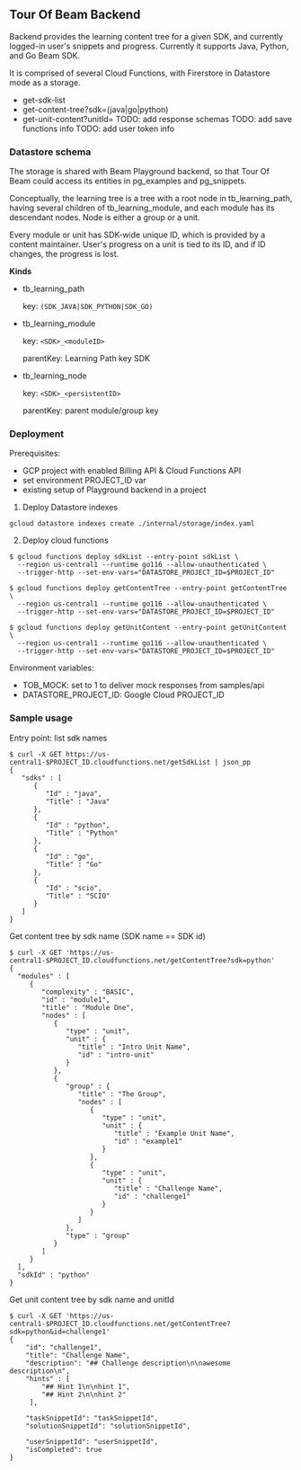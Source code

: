 <!--
 Licensed under the Apache License, Version 2.0 (the "License");
 you may not use this file except in compliance with the License.
 You may obtain a copy of the License at

     http://www.apache.org/licenses/LICENSE-2.0

 Unless required by applicable law or agreed to in writing, software
 distributed under the License is distributed on an "AS IS" BASIS,
 WITHOUT WARRANTIES OR CONDITIONS OF ANY KIND, either express or implied.
 See the License for the specific language governing permissions and
 limitations under the License.
-->

## Tour Of Beam Backend

Backend provides the learning content tree for a given SDK,
and currently logged-in user's snippets and progress.
Currently it supports Java, Python, and Go Beam SDK.

It is comprised of several Cloud Functions, with Firerstore in Datastore mode as a storage.
* get-sdk-list
* get-content-tree?sdk=(java|go|python)
* get-unit-content?unitId=<id>
TODO: add response schemas
TODO: add save functions info
TODO: add user token info

### Datastore schema

The storage is shared with Beam Playground backend, so that Tour Of Beam could access its entities in
pg_examples and pg_snippets.

Conceptually, the learning tree is a tree with a root node in tb_learning_path,
having several children of tb_learning_module, and each module has its descendant nodes.
Node is either a group or a unit.

Every module or unit has SDK-wide unique ID, which is provided by a content maintainer.
User's progress on a unit is tied to its ID, and if ID changes, the progress is lost.

__Kinds__
- tb_learning_path

  key: `(SDK_JAVA|SDK_PYTHON|SDK_GO)`

- tb_learning_module

  key: `<SDK>_<moduleID>`

  parentKey: Learning Path key SDK

- tb_learning_node

  key: `<SDK>_<persistentID>`

  parentKey: parent module/group key


### Deployment
Prerequisites:
 - GCP project with enabled Billing API & Cloud Functions API
 - set environment PROJECT_ID var
 - existing setup of Playground backend in a project

1. Deploy Datastore indexes
```
gcloud datastore indexes create ./internal/storage/index.yaml
```

2. Deploy cloud functions
```
$ gcloud functions deploy sdkList --entry-point sdkList \
  --region us-central1 --runtime go116 --allow-unauthenticated \
  --trigger-http --set-env-vars="DATASTORE_PROJECT_ID=$PROJECT_ID"

$ gcloud functions deploy getContentTree --entry-point getContentTree \
  --region us-central1 --runtime go116 --allow-unauthenticated \
  --trigger-http --set-env-vars="DATASTORE_PROJECT_ID=$PROJECT_ID"

$ gcloud functions deploy getUnitContent --entry-point getUnitContent \
  --region us-central1 --runtime go116 --allow-unauthenticated \
  --trigger-http --set-env-vars="DATASTORE_PROJECT_ID=$PROJECT_ID"
```

Environment variables:
- TOB_MOCK: set to 1 to deliver mock responses from samples/api
- DATASTORE_PROJECT_ID: Google Cloud PROJECT_ID

### Sample usage

Entry point: list sdk names
```
$ curl -X GET https://us-central1-$PROJECT_ID.cloudfunctions.net/getSdkList | json_pp
{
   "sdks" : [
      {
         "Id" : "java",
         "Title" : "Java"
      },
      {
         "Id" : "python",
         "Title" : "Python"
      },
      {
         "Id" : "go",
         "Title" : "Go"
      },
      {
         "Id" : "scio",
         "Title" : "SCIO"
      }
   ]
}
```

Get content tree by sdk name (SDK name == SDK id)
```
$ curl -X GET 'https://us-central1-$PROJECT_ID.cloudfunctions.net/getContentTree?sdk=python'
{
  "modules" : [
     {
        "complexity" : "BASIC",
        "id" : "module1",
        "title" : "Module One",
        "nodes" : [
           {
              "type" : "unit",
              "unit" : {
                 "title" : "Intro Unit Name",
                 "id" : "intro-unit"
              }
           },
           {
              "group" : {
                 "title" : "The Group",
                 "nodes" : [
                    {
                       "type" : "unit",
                       "unit" : {
                          "title" : "Example Unit Name",
                          "id" : "example1"
                       }
                    },
                    {
                       "type" : "unit",
                       "unit" : {
                          "title" : "Challenge Name",
                          "id" : "challenge1"
                       }
                    }
                 ]
              },
              "type" : "group"
           }
        ]
     }
  ],
  "sdkId" : "python"
}
```


Get unit content tree by sdk name and unitId
```
$ curl -X GET 'https://us-central1-$PROJECT_ID.cloudfunctions.net/getContentTree?sdk=python&id=challenge1'
{
    "id": "challenge1",
    "title": "Challenge Name",
    "description": "## Challenge description\n\nawesome description\n",
    "hints" : [
        "## Hint 1\n\nhint 1",
        "## Hint 2\n\nhint 2"
     ],

    "taskSnippetId": "taskSnippetId",
    "solutionSnippetId": "solutionSnippetId",

    "userSnippetId": "userSnippetId",
    "isCompleted": true
}
```
